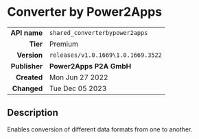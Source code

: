 # Converter by Power2Apps
| | |
|-:|-|
|**API name**|`shared_converterbypower2apps`|
|**Tier**|Premium|
|**Version**|`releases/v1.0.1669\1.0.1669.3522`|
|**Publisher**|**Power2Apps P2A GmbH**|
|**Created**|Mon Jun 27 2022|
|**Changed**|Tue Dec 05 2023|

## Description
Enables conversion of different data formats from one to another.
